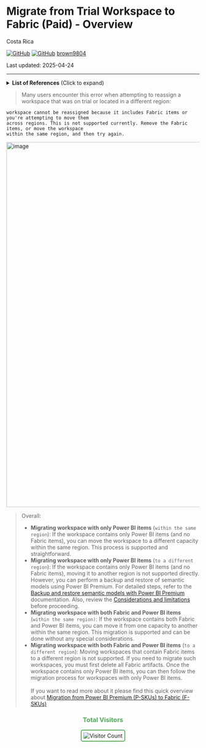 # Migrate from Trial Workspace to Fabric (Paid) - Overview 

 Costa Rica

[![GitHub](https://badgen.net/badge/icon/github?icon=github&label)](https://github.com)
[![GitHub](https://img.shields.io/badge/--181717?logo=github&logoColor=ffffff)](https://github.com/)
[brown9804](https://github.com/brown9804)

Last updated: 2025-04-24

----------

<details>
<summary><b>List of References</b> (Click to expand)</summary>


</details>

> Many users encounter this error when attempting to reassign a workspace that was on trial or located in a different region:

```
workspace cannot be reassigned because it includes Fabric items or you're attempting to move them
across regions. This is not supported currently. Remove the Fabric items, or move the workspace
within the same region, and then try again.
```

<img width="951" alt="image" src="https://github.com/user-attachments/assets/86aa9c42-5c66-4751-94d6-2afb6ab24b4e" />


> Overall:
> - **Migrating workspace with only Power BI items** (`within the same region`): If the workspace contains only Power BI items (and no Fabric items), you can move the workspace to a different capacity within the same region. This process is supported and straightforward. <br/>
> - **Migrating workspace with only Power BI items** (`to a different region`): If the workspace contains only Power BI items (and no Fabric items), moving it to another region is not supported directly. However, you can perform a backup and restore of semantic models using Power BI Premium. For detailed steps, refer to the  [Backup and restore semantic models with Power BI Premium](https://learn.microsoft.com/en-us/power-bi/enterprise/service-premium-backup-restore-dataset) documentation. Also, review the [Considerations and limitations](https://learn.microsoft.com/en-us/power-bi/enterprise/service-premium-backup-restore-dataset#considerations-and-limitations) before proceeding. <br/>
> - **Migrating workspace with both Fabric and Power BI items** (`within the same region)`: If the workspace contains both Fabric and Power BI items, you can move it from one capacity to another within the same region. This migration is supported and can be done without any special considerations.
> - **Migrating workspace with both Fabric and Power BI items** (`to a different region`): Moving workspaces that contain Fabric items to a different region is not supported. If you need to migrate such workspaces, you must first delete all Fabric artifacts. Once the workspace contains only Power BI items, you can then follow the migration process for workspaces with only Power BI items. <br/> <br/>
> If you want to read more about it please find this quick overview about [Migration from Power BI Premium (P-SKUs) to Fabric (F-SKUs)](./demos/8_MigrationPtoFSku.md)





<div align="center">
  <h3 style="color: #4CAF50;">Total Visitors</h3>
  <img src="https://profile-counter.glitch.me/brown9804/count.svg" alt="Visitor Count" style="border: 2px solid #4CAF50; border-radius: 5px; padding: 5px;"/>
</div>
